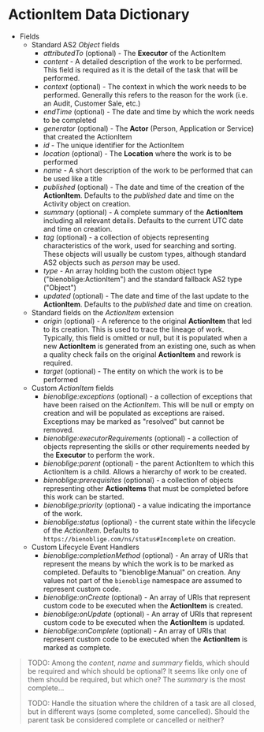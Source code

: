 # ActionItem Data Dictionary

* Fields
  * Standard AS2 *Object* fields
    * *attributedTo* (optional) - The **Executor** of the ActionItem
    * *content* - A detailed description of the work to be performed. This field is required as it is the detail of the task that will be performed.
    * *context* (optional) - The context in which the work needs to be performed. Generally this refers to the reason for the work (i.e. an Audit, Customer Sale, etc.)
    * *endTime* (optional) - The date and time by which the work needs to be completed
    * *generator* (optional) - The **Actor** (Person, Application or Service) that created the ActionItem
    * *id* - The unique identifier for the ActionItem
    * *location* (optional) - The **Location** where the work is to be performed
    * *name* - A short description of the work to be performed that can be used like a title
    * *published* (optional) - The date and time of the creation of the **ActionItem**. Defaults to the *published* date and time on the Activity object on creation.
    * *summary* (optional) - A complete summary of the **ActionItem** including all relevant details. Defaults to the current UTC date and time on creation.
    * *tag* (optional) - a collection of objects representing characteristics of the work, used for searching and sorting. These objects will usually be custom types, although standard AS2 objects such as *person* may be used.
    * *type* - An array holding both the custom object type ("bienoblige:ActionItem") and the standard fallback AS2 type ("Object")
    * *updated* (optional) - The date and time of the last update to the **ActionItem**. Defaults to the *published* date and time on creation.
  * Standard fields on the *ActionItem* extension
    * *origin* (optional) - A reference to the original **ActionItem** that led to its creation. This is used to trace the lineage of work. Typically, this field is omitted or null, but it is populated when a new **ActionItem** is generated from an existing one, such as when a quality check fails on the original **ActionItem** and rework is required.
    * *target* (optional) - The entity on which the work is to be performed
  * Custom *ActionItem* fields
    * *bienoblige:exceptions* (optional) - a collection of exceptions that have been raised on the *ActionItem*. This will be null or empty on creation and will be populated as exceptions are raised. Exceptions may be marked as "resolved" but cannot be removed.
    * *bienoblige:executorRequirements* (optional) - a collection of objects representing the skills or other requirements needed by the **Executor** to perform the work.
    * *bienoblige:parent* (optional) - the parent ActionItem to which this ActionItem is a child. Allows a hierarchy of work to be created.
    * *bienoblige:prerequisites* (optional) - a collection of objects representing other **ActionItems** that must be completed before this work can be started.
    * *bienoblige:priority* (optional) - a value indicating the importance of the work.
    * *bienoblige:status* (optional) - the current state within the lifecycle of the *ActionItem*. Defaults to `https://bienoblige.com/ns/status#Incomplete` on creation.
  * Custom Lifecycle Event Handlers
    * *bienoblige:completionMethod* (optional) - An array of URIs that represent the means by which the work is to be marked as completed. Defaults to "bienoblige:Manual" on creation. Any values not part of the `bienoblige` namespace are assumed to represent custom code.
    * *bienoblige:onCreate* (optional) - An array of URIs that represent custom code to be executed when the **ActionItem** is created.
    * *bienoblige:onUpdate* (optional) - An array of URIs that represent custom code to be executed when the **ActionItem** is updated.
    * *bienoblige:onComplete* (optional) - An array of URIs that represent custom code to be executed when the **ActionItem** is marked as complete.

> TODO: Among the *content*, *name* and *summary* fields, which should be required and which should be optional? It seems like only one of them should be required, but which one? The *summary* is the most complete...
>
> TODO: Handle the situation where the children of a task are all closed, but in different ways (some completed, some cancelled). Should the parent task be considered complete or cancelled or neither?

